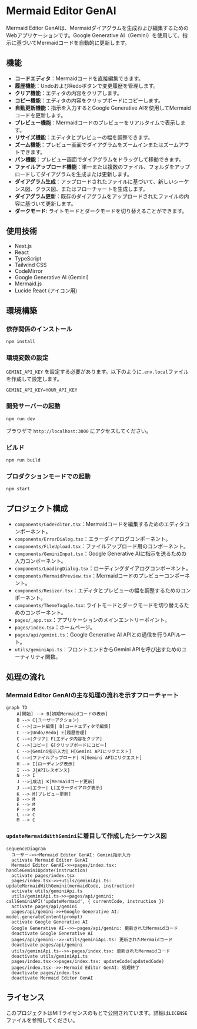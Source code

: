 # Mermaid Editor GenAI

Mermaid Editor GenAIは、Mermaidダイアグラムを生成および編集するためのWebアプリケーションです。Google Generative AI（Gemini）を使用して、指示に基づいてMermaidコードを自動的に更新します。

## 機能

- **コードエディタ**：Mermaidコードを直接編集できます。
- **履歴機能**：UndoおよびRedoボタンで変更履歴を管理します。
- **クリア機能**：エディタの内容をクリアします。
- **コピー機能**：エディタの内容をクリップボードにコピーします。
- **自動更新機能**：指示を入力するとGoogle Generative AIを使用してMermaidコードを更新します。
- **プレビュー機能**：Mermaidコードのプレビューをリアルタイムで表示します。
- **リサイズ機能**：エディタとプレビューの幅を調整できます。
- **ズーム機能**：プレビュー画面でダイアグラムをズームインまたはズームアウトできます。
- **パン機能**：プレビュー画面でダイアグラムをドラッグして移動できます。
- **ファイルアップロード機能**：単一または複数のファイル、フォルダをアップロードしてダイアグラムを生成または更新します。
- **ダイアグラム生成**：アップロードされたファイルに基づいて、新しいシーケンス図、クラス図、またはフローチャートを生成します。
- **ダイアグラム更新**：既存のダイアグラムをアップロードされたファイルの内容に基づいて更新します。
- **ダークモード**: ライトモードとダークモードを切り替えることができます。

## 使用技術

- Next.js
- React
- TypeScript
- Tailwind CSS
- CodeMirror
- Google Generative AI (Gemini)
- Mermaid.js
- Lucide React (アイコン用)

## 環境構築

### 依存関係のインストール

```bash
npm install
```

### 環境変数の設定

`GEMINI_API_KEY` を設定する必要があります。以下のように`.env.local`ファイルを作成して設定します。

```plaintext
GEMINI_API_KEY=YOUR_API_KEY
```

### 開発サーバーの起動

```bash
npm run dev
```

ブラウザで `http://localhost:3000` にアクセスしてください。

### ビルド

```bash
npm run build
```

### プロダクションモードでの起動

```bash
npm start
```

## プロジェクト構成

- `components/CodeEditor.tsx`：Mermaidコードを編集するためのエディタコンポーネント。
- `components/ErrorDialog.tsx`：エラーダイアログコンポーネント。
- `components/FileUpload.tsx`：ファイルアップロード用のコンポーネント。
- `components/GeminiInput.tsx`：Google Generative AIに指示を送るための入力コンポーネント。
- `components/LoadingDialog.tsx`：ローディングダイアログコンポーネント。
- `components/MermaidPreview.tsx`：Mermaidコードのプレビューコンポーネント。
- `components/Resizer.tsx`：エディタとプレビューの幅を調整するためのコンポーネント。
- `components/ThemeToggle.tsx`: ライトモードとダークモードを切り替えるためのコンポーネント。
- `pages/_app.tsx`：アプリケーションのメインエントリーポイント。
- `pages/index.tsx`：ホームページ。
- `pages/api/gemini.ts`：Google Generative AI APIとの通信を行うAPIルート。
- `utils/geminiApi.ts`：フロントエンドからGemini APIを呼び出すためのユーティリティ関数。

## 処理の流れ

### Mermaid Editor GenAIの主な処理の流れを示すフローチャート

```mermaid
graph TD
    A[開始] --> B[初期Mermaidコードの表示]
    B --> C{ユーザーアクション}
    C -->|コード編集| D[コードエディタで編集]
    C -->|Undo/Redo| E[履歴管理]
    C -->|クリア| F[エディタ内容をクリア]
    C -->|コピー| G[クリップボードにコピー]
    C -->|Gemini指示入力| H[Gemini APIにリクエスト]
    C -->|ファイルアップロード| N[Gemini APIにリクエスト]
    H --> I[ローディング表示]
    I --> J{APIレスポンス}
    N --> I
    J -->|成功| K[Mermaidコード更新]
    J -->|エラー| L[エラーダイアログ表示]
    K --> M[プレビュー更新]
    D --> M
    E --> M
    F --> M
    L --> C
    M --> C
```

### `updateMermaidWithGemini`に着目して作成したシーケンス図

```mermaid
sequenceDiagram
  ユーザー->>+Mermaid Editor GenAI: Gemini指示入力
  activate Mermaid Editor GenAI
  Mermaid Editor GenAI->>+pages/index.tsx: handleGeminiUpdate(instruction)
  activate pages/index.tsx
  pages/index.tsx->>+utils/geminiApi.ts: updateMermaidWithGemini(mermaidCode, instruction)
  activate utils/geminiApi.ts
  utils/geminiApi.ts->>+pages/api/gemini: callGeminiAPI('updateMermaid', { currentCode, instruction })
  activate pages/api/gemini
  pages/api/gemini->>+Google Generative AI: model.generateContent(prompt)
  activate Google Generative AI
  Google Generative AI-->>-pages/api/gemini: 更新されたMermaidコード
  deactivate Google Generative AI
  pages/api/gemini-->>-utils/geminiApi.ts: 更新されたMermaidコード
  deactivate pages/api/gemini
  utils/geminiApi.ts-->>-pages/index.tsx: 更新されたMermaidコード
  deactivate utils/geminiApi.ts
  pages/index.tsx->>pages/index.tsx: updateCode(updatedCode)
  pages/index.tsx-->>-Mermaid Editor GenAI: 処理終了
  deactivate pages/index.tsx
  deactivate Mermaid Editor GenAI
```

## ライセンス

このプロジェクトはMITライセンスのもとで公開されています。詳細は`LICENSE`ファイルを参照してください。
